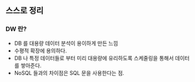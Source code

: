 ## 스스로 정리

### DW 란?

- DB 를 대용량 데이터 분석이 용이하게 만든 느낌
- 수평적 확장에 용의하다.
- DB 나 특정 데이터들로 부터 미리 대용량에 유리하도록 스케줄링을 통해서 데이터를 쌓아준다.
- NoSQL 들과의 차이점은 SQL 문을 사용한다는 점.

